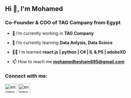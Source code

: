 <h2 align="left">Hi 👋, I'm Mohamed</h1>
<h3 align="left">Co-Founder & COO of TAG Company from Egypt</h3>

- 👋 I’m currently working in **TAG Company**

- 🌱 I’m currently learning **Data Anlysis, Data Scince**

- 👨‍💻 I'm learned **react.js | python | C# | IL & PS | adobeXD**

- 📫 How to reach me **mohamedhesham695@gmail.com**

<h3 align="left">Connect with me:</h3>
<p align="left">
<a href="https://www.linkedin.com/in/engmohesham/" target="blank"><img align="center" src="https://raw.githubusercontent.com/rahuldkjain/github-profile-readme-generator/master/src/images/icons/Social/linked-in-alt.svg" alt="engmohesham/" height="30" width="40" /></a>
<a href="https://www.facebook.com/EngMoHesham/" target="blank"><img align="center" src="https://raw.githubusercontent.com/rahuldkjain/github-profile-readme-generator/master/src/images/icons/Social/facebook.svg" alt="engmohesham" height="30" width="40" /></a>
</p>


